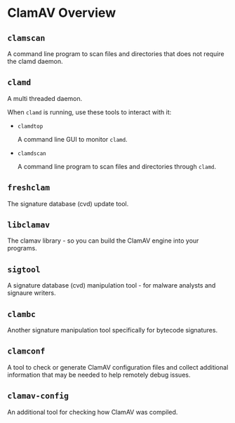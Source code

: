 # ClamAV Overview #

## `clamscan`

A command line program to scan files and directories that does not require the clamd daemon.

## `clamd`

A multi threaded daemon.

When `clamd` is running, use these tools to interact with it:

* `clamdtop`

  A command line GUI to monitor `clamd`.

* `clamdscan`

  A command line program to scan files and directories through `clamd`.

## `freshclam`

The signature database (cvd) update tool.

## `libclamav`

The clamav library - so you can build the ClamAV engine into your programs.

## `sigtool`

A signature database (cvd) manipulation tool - for malware analysts and signaure writers.

## `clambc`

Another signature manipulation tool specifically for bytecode signatures. 

## `clamconf`

A tool to check or generate ClamAV configuration files and collect additional information that may be needed to help remotely debug issues.

## `clamav-config`

An additional tool for checking how ClamAV was compiled.

